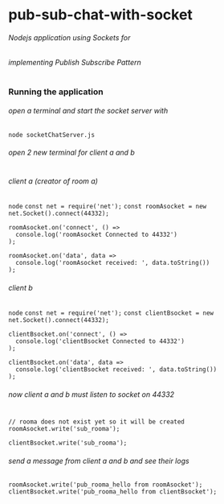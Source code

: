 # pub-sub-chat-with-socket

###### Nodejs application using Sockets for
###### implementing Publish Subscribe Pattern
#
### Running the application
###### open a terminal and start the socket server with

```node socketChatServer.js```

###### open 2 new terminal for client a and b
#
###### client a (creator of room a)
```node```
```const net = require('net');```
```const roomAsocket = new net.Socket().connect(44332);```
```
roomAsocket.on('connect', () =>
  console.log('roomAsocket Connected to 44332')
);
```
```
roomAsocket.on('data', data =>
  console.log('roomAsocket received: ', data.toString())
);
```

###### client b
```node```
```const net = require('net');```
```const clientBsocket = new net.Socket().connect(44332);```
```
clientBsocket.on('connect', () =>
  console.log('clientBsocket Connected to 44332')
);
```
```
clientBsocket.on('data', data =>
  console.log('clientBsocket received: ', data.toString())
);
```

###### now client a and b must listen to socket on 44332
#
```
// rooma does not exist yet so it will be created
roomAsocket.write('sub_rooma');
```

```clientBsocket.write('sub_rooma');```

###### send a message from client a and b and see their logs
```roomAsocket.write('pub_rooma_hello from roomAsocket');```
```clientBsocket.write('pub_rooma_hello from clientBsocket');```
